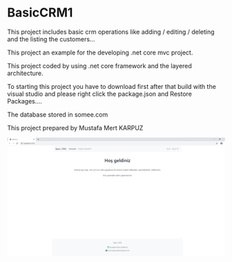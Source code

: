 # BasicCRM1

This project includes basic crm operations like adding / editing / deleting and the listing the customers...

This project an example for the developing .net core mvc project.

This project coded by using .net core framework and the layered architecture.

To starting this project you have to download first after that build with the visual studio and please right click the package.json and Restore Packages....

The database stored in somee.com

This project prepared by Mustafa Mert KARPUZ

![GitHub Logo](/1.png)
